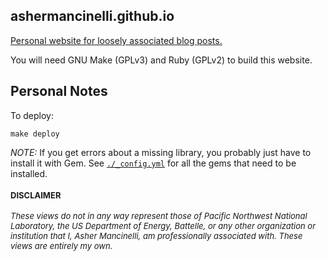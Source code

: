 ## ashermancinelli.github.io

[Personal website for loosely associated blog posts.](https://ashermancinelli.github.io)

You will need GNU Make (GPLv3) and Ruby (GPLv2) to build this website.

## Personal Notes

To deploy:
```console
make deploy
```

*NOTE:* If you get errors about a missing library, you probably just have to install it with Gem.
See [`./_config.yml`](./_config.yml) for all the gems that need to be installed.

<font size="-1">
<h4>DISCLAIMER</h4>
  <em>
    These views do not in any way represent those of Pacific Northwest National Laboratory, the US Department of Energy, Battelle, or any other organization or institution that I, Asher Mancinelli, am professionally associated with.
    These views are entirely my own.
  </em>
</font>
